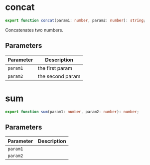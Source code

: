 # concat

```ts
export function concat(param1: number, param2: number): string;
```

Concatenates two numbers.

## Parameters

| Parameter | Description |
|-----------|-------------|
| `param1` | the first param |
| `param2` | the second param |

# sum

```ts
export function sum(param1: number, param2: number): number;
```

## Parameters

| Parameter | Description |
|-----------|-------------|
| `param1` | |
| `param2` | |
